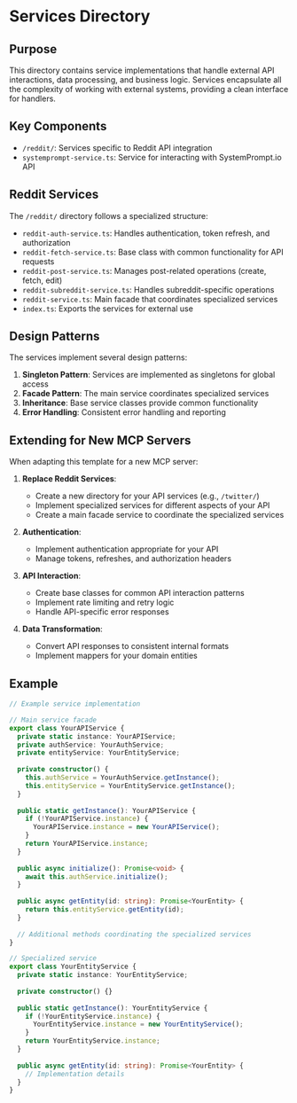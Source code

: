 # Services Directory

## Purpose

This directory contains service implementations that handle external API interactions, data processing, and business logic. Services encapsulate all the complexity of working with external systems, providing a clean interface for handlers.

## Key Components

- `/reddit/`: Services specific to Reddit API integration
- `systemprompt-service.ts`: Service for interacting with SystemPrompt.io API

## Reddit Services

The `/reddit/` directory follows a specialized structure:

- `reddit-auth-service.ts`: Handles authentication, token refresh, and authorization
- `reddit-fetch-service.ts`: Base class with common functionality for API requests
- `reddit-post-service.ts`: Manages post-related operations (create, fetch, edit)
- `reddit-subreddit-service.ts`: Handles subreddit-specific operations
- `reddit-service.ts`: Main facade that coordinates specialized services
- `index.ts`: Exports the services for external use

## Design Patterns

The services implement several design patterns:

1. **Singleton Pattern**: Services are implemented as singletons for global access
2. **Facade Pattern**: The main service coordinates specialized services
3. **Inheritance**: Base service classes provide common functionality
4. **Error Handling**: Consistent error handling and reporting

## Extending for New MCP Servers

When adapting this template for a new MCP server:

1. **Replace Reddit Services**:
   - Create a new directory for your API services (e.g., `/twitter/`)
   - Implement specialized services for different aspects of your API
   - Create a main facade service to coordinate the specialized services

2. **Authentication**:
   - Implement authentication appropriate for your API
   - Manage tokens, refreshes, and authorization headers

3. **API Interaction**:
   - Create base classes for common API interaction patterns
   - Implement rate limiting and retry logic
   - Handle API-specific error responses

4. **Data Transformation**:
   - Convert API responses to consistent internal formats
   - Implement mappers for your domain entities

## Example

```typescript
// Example service implementation

// Main service facade
export class YourAPIService {
  private static instance: YourAPIService;
  private authService: YourAuthService;
  private entityService: YourEntityService;
  
  private constructor() {
    this.authService = YourAuthService.getInstance();
    this.entityService = YourEntityService.getInstance();
  }
  
  public static getInstance(): YourAPIService {
    if (!YourAPIService.instance) {
      YourAPIService.instance = new YourAPIService();
    }
    return YourAPIService.instance;
  }
  
  public async initialize(): Promise<void> {
    await this.authService.initialize();
  }
  
  public async getEntity(id: string): Promise<YourEntity> {
    return this.entityService.getEntity(id);
  }
  
  // Additional methods coordinating the specialized services
}

// Specialized service
export class YourEntityService {
  private static instance: YourEntityService;
  
  private constructor() {}
  
  public static getInstance(): YourEntityService {
    if (!YourEntityService.instance) {
      YourEntityService.instance = new YourEntityService();
    }
    return YourEntityService.instance;
  }
  
  public async getEntity(id: string): Promise<YourEntity> {
    // Implementation details
  }
}
```